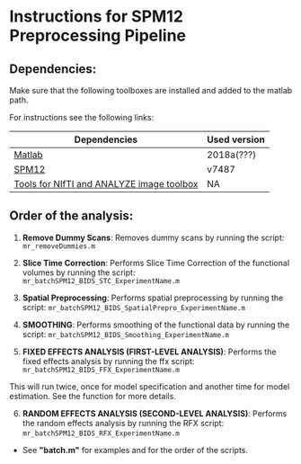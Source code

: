 
# Instructions for SPM12 Preprocessing Pipeline

## Dependencies:

Make sure that the following toolboxes are installed and added to the matlab path.

For instructions see the following links:

 |Dependencies                                                                                               | Used version |
|------------------------------------------------------------------------------------------------------------|--------------|
| [Matlab](https://www.mathworks.com/products/matlab.html)                                                   | 2018a(???)   |
| [SPM12](https://www.fil.ion.ucl.ac.uk/spm/software/spm12/)                                                 | v7487        |
| [Tools for NIfTI and ANALYZE image toolbox](https://www.mathworks.com/matlabcentral/fileexchange/8797-tools-for-nifti-and-analyze-image) | NA           |


## Order of the analysis:

1. __Remove Dummy Scans__:
Removes dummy scans by running the script:
`mr_removeDummies.m`

2. __Slice Time Correction__: Performs Slice Time Correction of the functional volumes by running the script:
`mr_batchSPM12_BIDS_STC_ExperimentName.m`

3. __Spatial Preprocessing__:
Performs spatial preprocessing by running the script:
`mr_batchSPM12_BIDS_SpatialPrepro_ExperimentName.m`

4. __SMOOTHING__:
Performs smoothing of the functional data by running the script:
`mr_batchSPM12_BIDS_Smoothing_ExperimentName.m`

5. __FIXED EFFECTS ANALYSIS (FIRST-LEVEL ANALYSIS)__:
Performs the fixed effects analysis by running the ffx script:
`mr_batchSPM12_BIDS_FFX_ExperimentName.m`

This will run twice, once for model specification and another time for model estimation. See the function for more details.

6. __RANDOM EFFECTS ANALYSIS (SECOND-LEVEL ANALYSIS)__:
Performs the random effects analysis by running the RFX script:
`mr_batchSPM12_BIDS_RFX_ExperimentName.m`

- See __"batch.m"__ for examples and for the order of the scripts.

